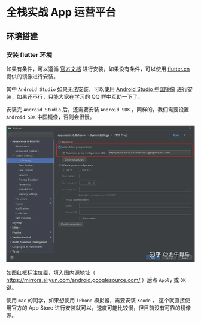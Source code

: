 # 全栈实战 App 运营平台

## 环境搭建

### 安装 flutter 环境

如果有条件，可以遵循 [官方文档](https://flutter.dev/docs/get-started/install) 进行安装，如果没有条件，可以使用 [flutter.cn](https://flutter.cn/docs/get-started/install) 提供的镜像进行安装。

其中 `Android Studio` 如果无法安装，可以使用 [Android Studio 中国镜像](https://developer.android.google.cn/studio/index.html) 进行安装，如果还不行，只能大家在学习的 QQ 群中互助一下了。

安装完 `Android Studio` 后，还需要安装 `Android SDK` ，同样的，我们需要设置 `Android SDK` 中国镜像，否则会很慢。

![图 1](images/dacb9c5c3164ed9fc95404dee812c9641c3895adbff0048be42e25705709b40f.png)

如图红框标注位置，填入国内源地址（ https://mirrors.aliyun.com/android.googlesource.com/ ）后点 `Apply` 或 `OK` 键。

使用 `mac` 的同学，如果想使用 `iPhone` 模拟器，需要安装 `Xcode` ， 这个就直接使用官方的 App Store 进行安装就可以，速度可能比较慢，但目前没有可靠的镜像源。

